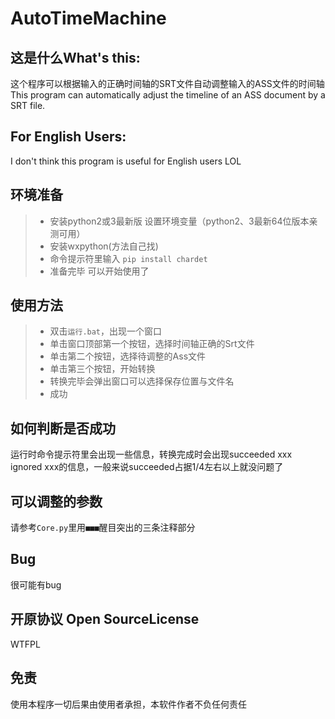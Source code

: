 # AutoTimeMachine

## 这是什么What's this:

这个程序可以根据输入的正确时间轴的SRT文件自动调整输入的ASS文件的时间轴
This program can automatically adjust the timeline of an ASS document by a SRT file.

## For English Users:

I don't think this program is useful for English users LOL

## 环境准备
>* 安装python2或3最新版 设置环境变量（python2、3最新64位版本亲测可用）
>* 安装wxpython(方法自己找)
>* 命令提示符里输入 ```pip install chardet```
>* 准备完毕 可以开始使用了

## 使用方法
>* 双击```运行.bat```，出现一个窗口
>* 单击窗口顶部第一个按钮，选择时间轴正确的Srt文件
>* 单击第二个按钮，选择待调整的Ass文件
>* 单击第三个按钮，开始转换
>* 转换完毕会弹出窗口可以选择保存位置与文件名
>* 成功

## 如何判断是否成功

运行时命令提示符里会出现一些信息，转换完成时会出现succeeded xxx ignored xxx的信息，一般来说succeeded占据1/4左右以上就没问题了

## 可以调整的参数

请参考```Core.py```里用```■■■```醒目突出的三条注释部分

## Bug

很可能有bug

## 开原协议 Open SourceLicense

WTFPL

## 免责

使用本程序一切后果由使用者承担，本软件作者不负任何责任

